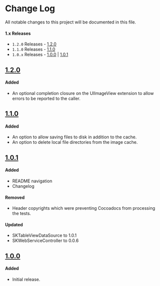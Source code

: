 # Change Log
All notable changes to this project will be documented in this file.

#### 1.x Releases
- `1.2.0` Releases - [1.2.0](#120)
- `1.1.0` Releases - [1.1.0](#110)
- `1.0.x` Releases - [1.0.0](#100) | [1.0.1](#101)

## [1.2.0](https://github.com/skladek/SKImageCache/releases/tag/1.2.0)

#### Added
- An optional completion closure on the UIImageView extension to allow errors to be reported to the caller.

## [1.1.0](https://github.com/skladek/SKImageCache/releases/tag/1.1.0)

#### Added
- An option to allow saving files to disk in addition to the cache.
- An option to delete local file directories from the image cache.

## [1.0.1](https://github.com/skladek/SKImageCache/releases/tag/1.0.1)

#### Added
- README navigation
- Changelog

#### Removed
- Header copyrights which were preventing Cocoadocs from processing the tests.

#### Updated
- SKTableViewDataSource to 1.0.1
- SKWebServiceController to 0.0.6

## [1.0.0](https://github.com/skladek/SKImageCache/releases/tag/1.0.0)

#### Added
- Initial release.
